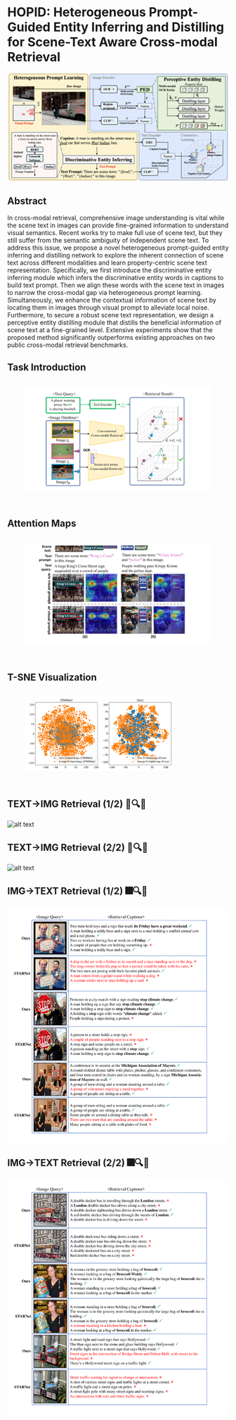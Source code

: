 # HOPID: Heterogeneous Prompt-Guided Entity Inferring and Distilling for Scene-Text Aware Cross-modal Retrieval

![alt text](hopid.png)

## Abstract
In cross-modal retrieval, comprehensive image understanding is vital while the scene text in images can provide fine-grained information to understand visual semantics. Recent works try to make full use of scene text, but they still suffer from the semantic ambiguity of independent scene text. To address this issue, we propose a novel heterogeneous prompt-guided entity inferring and distilling network to explore the inherent connection of scene text across different modalities and learn property-centric scene text representation. Specifically, we first introduce the discriminative entity inferring module which infers the discriminative entity words in captions to build text prompt. Then we align these words with the scene text in images to narrow the cross-modal gap via heterogeneous prompt learning. Simultaneously, we enhance the contextual information of scene text by locating them in images through visual prompt to alleviate local noise. Furthermore, to secure a robust scene text representation, we design a perceptive entity distilling module that distills the beneficial information of scene text at a fine-grained level. Extensive experiments show that the proposed method significantly outperforms existing approaches on two public cross-modal retrieval benchmarks.



## Task Introduction

<div style="display: flex; justify-content: space-between;">

<figure>
  <img src="images/_intro.png" alt="Introduction Image" style="width: 100%;">
<figure>
</div>


## Attention Maps
<div style="display: flex; justify-content: space-between;">
<figure>
 <img src="images/keshihua.png" alt="t-SNE Image" style="width: 100%;">
<figure>
</div>

## T-SNE Visualization
<div style="display: flex; justify-content: space-between;">
<figure>
 <img src="images/_t_sne.jpg" alt="t-SNE Image" style="width: 80%;">
<figure>
</div>




## TEXT→IMG Retrieval (1/2) 📄🔍🎆
![alt text](images/i2t_1.png)
## TEXT→IMG Retrieval (2/2) 📄🔍🎆
![alt text](images/i2t_2.png)

## IMG→TEXT Retrieval (1/2) 🎆🔍📄
![alt text](images/t2i_1.png)
## IMG→TEXT Retrieval (2/2) 🎆🔍📄
![alt text](images/t2i_2.png)





